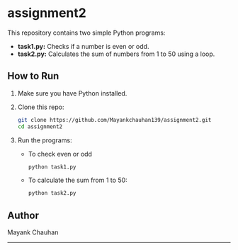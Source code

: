 # assignment2

This repository contains two simple Python programs:

- **task1.py:** Checks if a number is even or odd.
- **task2.py:** Calculates the sum of numbers from 1 to 50 using a loop.

## How to Run

1. Make sure you have Python installed.
2. Clone this repo:
   ```bash
   git clone https://github.com/Mayankchauhan139/assignment2.git
   cd assignment2
   ```
3. Run the programs:

   - To check even or odd
     ```bash
     python task1.py
     ```
   - To calculate the sum from 1 to 50:
     ```bash
     python task2.py
     ```

## Author

Mayank Chauhan

---